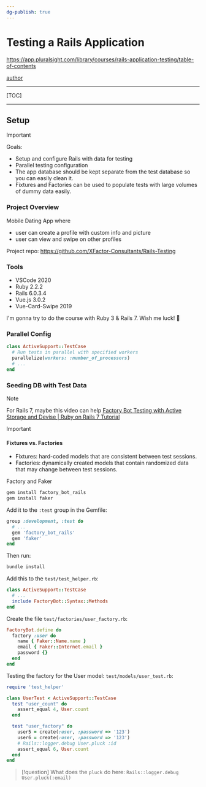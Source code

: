 ```yaml
---
dg-publish: true
---
```

# Testing a Rails Application

<https://app.pluralsight.com/library/courses/rails-application-testing/table-of-contents>

[author](https://www.linkedin.com/in/anthony-alampi-254789b0/)

---

[TOC]

---

## Setup

> [!important]
> Goals:
> - Setup and configure Rails with data for testing
> - Parallel testing configuration
> - The app database should be kept separate from the test database so you can easily clean it.
> - Fixtures and Factories can be used to populate tests with large volumes of dummy data easily.

### Project Overview

Mobile Dating App where

- user can create a profile with custom info and picture
- user can view and swipe on other profiles

Project repo: <https://github.com/XFactor-Consultants/Rails-Testing>

### Tools

- VSCode 2020
- Ruby 2.2.2
- Rails 6.0.3.4
- Vue.js 3.0.2
- Vue-Card-Swipe 2019

I'm gonna try to do the course with Ruby 3 & Rails 7. Wish me luck! 🤞

### Parallel Config
```ruby
class ActiveSupport::TestCase
  # Run tests in parallel with specified workers
  parallelize(workers: :number_of_processors)
  # ...
end
```



### Seeding DB with Test Data

> [!note]
> For Rails 7, maybe this video can help [Factory Bot Testing with Active Storage and Devise | Ruby on Rails 7 Tutorial](https://youtu.be/7JdyQEcZ7F8)

> [!important]
> #### Fixtures vs. Factories
>
> - Fixtures: hard-coded models that are consistent between test sessions.
> - Factories: dynamically created models that contain randomized data that may change between test sessions.

Factory and Faker
```sh
gem install factory_bot_rails
gem install faker
```

Add it to the `:test` group in the Gemfile:
```ruby
group :development, :test do
  # ...
  gem 'factory_bot_rails'
  gem 'faker'
end
```

Then run:
```sh
bundle install
```

Add this to the `test/test_helper.rb`:
```ruby
class ActiveSupport::TestCase
  # ...
  include FactoryBot::Syntax::Methods
end
```

Create the file `test/factories/user_factory.rb`:
```ruby
FactoryBot.define do
  factory :user do
    name { Faker::Name.name }
    email { Faker::Internet.email }
    password {}
  end
end
```

Testing the factory for the User model:
`test/models/user_test.rb`:
```ruby
require 'test_helper'

class UserTest < ActiveSupport::TestCase
  test "user_count" do
    assert_equal 4, User.count
  end

  test "user_factory" do
    user5 = create(:user, :password => '123')
    user6 = create(:user, :password => '123')
    # Rails::logger.debug User.pluck :id
    assert_equal 6, User.count
  end
end
```

> [!question]
> What does the `pluck` do here:
> `Rails::logger.debug User.pluck(:email)`
